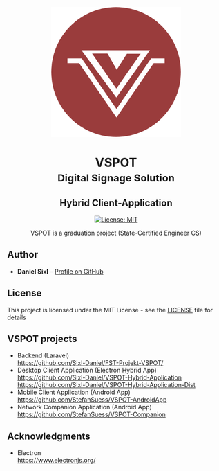 <div align="center">
<img src="https://raw.githubusercontent.com/Sixl-Daniel/FST-Projekt-VSPOT/master/public/media/branding/logo.png" width="300" height="300">
<h1>VSPOT<br><small>Digital Signage Solution</small></h1>
<h2>Hybrid Client-Application</h2>

[![License: MIT](https://img.shields.io/badge/License-MIT-yellow.svg)](https://opensource.org/licenses/MIT)

<p>VSPOT is a graduation project (State-Certified Engineer CS)</p>
</div>

## Author

- **Daniel Sixl** – [Profile on GitHub](https://github.com/Sixl-Daniel)

## License

This project is licensed under the MIT License - see the [LICENSE](LICENSE) file for details

## VSPOT projects

- Backend (Laravel)  
  https://github.com/Sixl-Daniel/FST-Projekt-VSPOT/
- Desktop Client Application (Electron Hybrid App)  
  https://github.com/Sixl-Daniel/VSPOT-Hybrid-Application  
  https://github.com/Sixl-Daniel/VSPOT-Hybrid-Application-Dist
- Mobile Client Application (Android App)  
  https://github.com/StefanSuess/VSPOT-AndroidApp
- Network Companion Application (Android App)  
  https://github.com/StefanSuess/VSPOT-Companion

## Acknowledgments

- Electron  
   https://www.electronjs.org/
